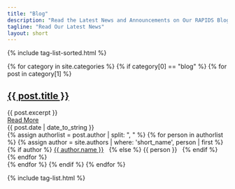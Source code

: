 ```yaml
---
title: "Blog"
description: "Read the Latest News and Announcements on Our RAPIDS Blog"
tagline: "Read Our Latest News"
layout: short
---
```

{% include tag-list-sorted.html %}

<section class="blog-container container-padding">
{% for category in site.categories %}
  {% if category[0] == "blog" %}
    {% for post in category[1] %}
      <div class="blog-preview-item">
          <h1><a href="{{ site.baseurl }}{{ post.url }}">{{ post.title }}</a></h1>
          <div class="post-excerpt">{{ post.excerpt }}</div>
          <a class="post-read-more" href="{{ site.baseurl }}{{ post.url }}">Read More <i class="fas fa-angle-double-right"></i></a>
          <div class="posts-date"> <i class="far fa-calendar"></i> {{ post.date | date_to_string }} </div>
          <div class="posts-author">
            {% assign authorlist = post.author | split: ", " %}
            {% for person in authorlist %}
              {% assign author = site.authors | where: 'short_name', person | first %}
              {% if author %}
                 <i class="fas fa-pen"></i> <a href="{{ site.baseurl }}{{ author.url }}">{{ author.name }}</a> &nbsp;
              {% else %}
                <i class="fas fa-pen"></i> {{ person }} &nbsp;
              {% endif %}
            {% endfor %}
          </div>
      </div>
    {% endfor %}
  {% endif %}
{% endfor %}
</section>

{% include tag-list.html %}